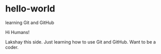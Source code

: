 # hello-world
learning Git and GitHub

Hi Humans!

Lakshay this side. Just learning how to use Git and GitHub. Want to be a coder. 
